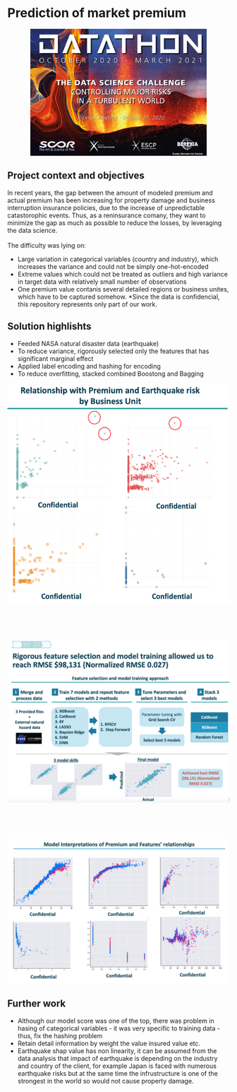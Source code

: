 # Prediction of market premium
<p align="center">
<img src="./03_Image/SCOR-DS-2021.png" alt="SCOR-Datathon" width="400">
</p>

<!-- markdown-toc start - Don't edit this section. Run M-x markdown-toc-refresh-toc -->

## Project context and objectives
In recent years, the gap between the amount of modeled premium and actual premium has been increasing for property damage and business interruption insurance policies, due to the increase of unpredictable catastorophic events. Thus, as a reninsurance comany, they want to minimize the gap as much as possible to reduce the losses, by leveraging the data science.<br>
<br>
The difficulty was lying on:
- Large variation in categorical variables (country and industry), which increases the variance and could not be simply one-hot-encoded 
- Extreme values which could not be treated as outliers and high variance in target data with relatively small number of observations
- One premium value contanis several detailed regions or business unites, which have to be captured somehow.
*Since the data is confidencial, this repository represents only part of our work.<br>

## Solution highlishts
- Feeded NASA natural disaster data (earthquake)
- To reduce variance, rigorously selected only the features that has significant marginal effect
- Applied label encoding and hashing for encoding
- To reduce overfitting, stacked combined Boostong and Bagging

<p align="center">
<img src="./03_Image/EarthquakeRisk.png" alt="Earthquake risk and premium" width="600">
</p>
<br><br><br>
<p align="center">
<img src="./03_Image/ModelBuildingApproach.png" alt="Approach" width="800">
</p>
<br><br><br>
<p align="center">
<img src="./03_Image/ShapValue.png" alt="Model interpretation" width="800">
</p>

## Further work
- Although our model score was one of the top, there was problem in hasing of categorical variables - it was very specific to training data - thus, fix the hashing problem
- Retain detail information by weight the value insured value etc.
- Earthquake shap value has non linearity, it can be assumed from the data analysis that impact of earthquake is depending on the industry and country of the client, 
for example Japan is faced with numerous earthquake risks but at the same time the infrustructure is one of the strongest in the world so would not cause property damage.
